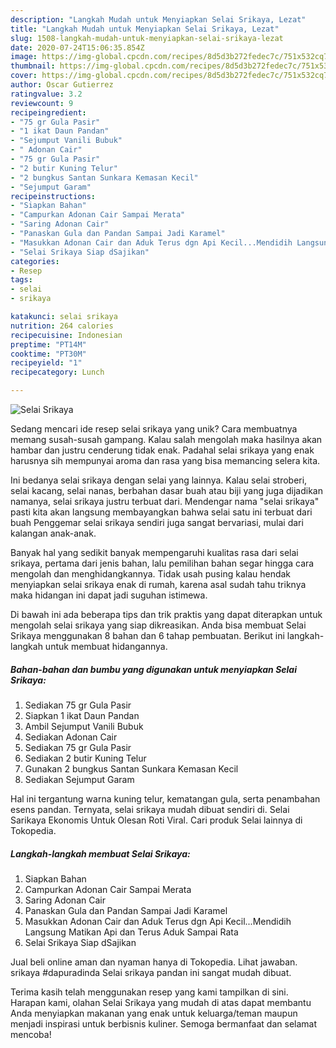 ```yaml
---
description: "Langkah Mudah untuk Menyiapkan Selai Srikaya, Lezat"
title: "Langkah Mudah untuk Menyiapkan Selai Srikaya, Lezat"
slug: 1508-langkah-mudah-untuk-menyiapkan-selai-srikaya-lezat
date: 2020-07-24T15:06:35.854Z
image: https://img-global.cpcdn.com/recipes/8d5d3b272fedec7c/751x532cq70/selai-srikaya-foto-resep-utama.jpg
thumbnail: https://img-global.cpcdn.com/recipes/8d5d3b272fedec7c/751x532cq70/selai-srikaya-foto-resep-utama.jpg
cover: https://img-global.cpcdn.com/recipes/8d5d3b272fedec7c/751x532cq70/selai-srikaya-foto-resep-utama.jpg
author: Oscar Gutierrez
ratingvalue: 3.2
reviewcount: 9
recipeingredient:
- "75 gr Gula Pasir"
- "1 ikat Daun Pandan"
- "Sejumput Vanili Bubuk"
- " Adonan Cair"
- "75 gr Gula Pasir"
- "2 butir Kuning Telur"
- "2 bungkus Santan Sunkara Kemasan Kecil"
- "Sejumput Garam"
recipeinstructions:
- "Siapkan Bahan"
- "Campurkan Adonan Cair Sampai Merata"
- "Saring Adonan Cair"
- "Panaskan Gula dan Pandan Sampai Jadi Karamel"
- "Masukkan Adonan Cair dan Aduk Terus dgn Api Kecil...Mendidih Langsung Matikan Api dan Terus Aduk Sampai Rata"
- "Selai Srikaya Siap dSajikan"
categories:
- Resep
tags:
- selai
- srikaya

katakunci: selai srikaya 
nutrition: 264 calories
recipecuisine: Indonesian
preptime: "PT14M"
cooktime: "PT30M"
recipeyield: "1"
recipecategory: Lunch

---
```



![Selai Srikaya](https://img-global.cpcdn.com/recipes/8d5d3b272fedec7c/751x532cq70/selai-srikaya-foto-resep-utama.jpg)

Sedang mencari ide resep selai srikaya yang unik? Cara membuatnya memang susah-susah gampang. Kalau salah mengolah maka hasilnya akan hambar dan justru cenderung tidak enak. Padahal selai srikaya yang enak harusnya sih mempunyai aroma dan rasa yang bisa memancing selera kita.

Ini bedanya selai srikaya dengan selai yang lainnya. Kalau selai stroberi, selai kacang, selai nanas, berbahan dasar buah atau biji yang juga dijadikan namanya, selai srikaya justru terbuat dari. Mendengar nama &#34;selai srikaya&#34; pasti kita akan langsung membayangkan bahwa selai satu ini terbuat dari buah Penggemar selai srikaya sendiri juga sangat bervariasi, mulai dari kalangan anak-anak.

Banyak hal yang sedikit banyak mempengaruhi kualitas rasa dari selai srikaya, pertama dari jenis bahan, lalu pemilihan bahan segar hingga cara mengolah dan menghidangkannya. Tidak usah pusing kalau hendak menyiapkan selai srikaya enak di rumah, karena asal sudah tahu triknya maka hidangan ini dapat jadi suguhan istimewa.


Di bawah ini ada beberapa tips dan trik praktis yang dapat diterapkan untuk mengolah selai srikaya yang siap dikreasikan. Anda bisa membuat Selai Srikaya menggunakan 8 bahan dan 6 tahap pembuatan. Berikut ini langkah-langkah untuk membuat hidangannya.

<!--inarticleads1-->

##### Bahan-bahan dan bumbu yang digunakan untuk menyiapkan Selai Srikaya:

1. Sediakan 75 gr Gula Pasir
1. Siapkan 1 ikat Daun Pandan
1. Ambil Sejumput Vanili Bubuk
1. Sediakan  Adonan Cair
1. Sediakan 75 gr Gula Pasir
1. Sediakan 2 butir Kuning Telur
1. Gunakan 2 bungkus Santan Sunkara Kemasan Kecil
1. Sediakan Sejumput Garam


Hal ini tergantung warna kuning telur, kematangan gula, serta penambahan esens pandan. Ternyata, selai srikaya mudah dibuat sendiri di. Selai Sarikaya Ekonomis Untuk Olesan Roti Viral. Cari produk Selai lainnya di Tokopedia. 

<!--inarticleads2-->

##### Langkah-langkah membuat Selai Srikaya:

1. Siapkan Bahan
1. Campurkan Adonan Cair Sampai Merata
1. Saring Adonan Cair
1. Panaskan Gula dan Pandan Sampai Jadi Karamel
1. Masukkan Adonan Cair dan Aduk Terus dgn Api Kecil...Mendidih Langsung Matikan Api dan Terus Aduk Sampai Rata
1. Selai Srikaya Siap dSajikan


Jual beli online aman dan nyaman hanya di Tokopedia. Lihat jawaban. srikaya #dapuradinda Selai srikaya pandan ini sangat mudah dibuat. 

Terima kasih telah menggunakan resep yang kami tampilkan di sini. Harapan kami, olahan Selai Srikaya yang mudah di atas dapat membantu Anda menyiapkan makanan yang enak untuk keluarga/teman maupun menjadi inspirasi untuk berbisnis kuliner. Semoga bermanfaat dan selamat mencoba!
